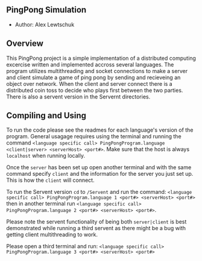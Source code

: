 ## PingPong Simulation

- Author: Alex Lewtschuk

## Overview

This PingPong project is a simple implementation of a distributed computing excercise written and implemented accross several languages. The program utilizes multithreading and socket connections to make a server and client simulate a game of ping pong by sending and recieveing an object over network. When the client and server connect there is a distributed coin toss to decide who plays first between the two parties. There is also a servent version in the Servernt directories.

## Compiling and Using

To run the code please see the readmes for each language's version of the program. General usagage requires using the terminal and running the command `<language specific call> PingPongProgram.language <client|server> <serverHost> <port#>`. Make sure that the host is always `localhost` when running locally. 

Once the `server` has been set up open another terminal and with the same command specify `client` and the information for the server you just set up. This is how the `client` will connect.

To run the Servent version `cd` to `/Servent` and run the command: `<language specific call> PingPongProgram.language 1 <port#> <serverHost> <port#>` then in another terminal run `<language specific call> PingPongProgram.language 2 <port#> <serverHost> <port#>`. 

Please note the servent functionality of being both `server|client` is best demonstrated while running a third servent as there might be a bug with getting client multithreading to work. 

Please open a third terminal and run: `<language specific call> PingPongProgram.language 3 <port#> <serverHost> <port#>`